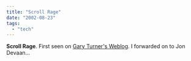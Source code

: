 ```yaml
---
title: "Scroll Rage"
date: "2002-08-23"
tags: 
  - "tech"
---
```


**Scroll Rage**. First seen on [Gary Turner's Weblog](http://www.garyturner.net/2002_08_01_archive.html#85372498). I forwarded on to Jon Devaan...
